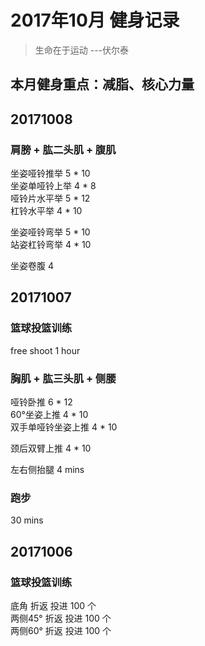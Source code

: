# 2017年10月 健身记录   
> 生命在于运动 ---伏尔泰

本月健身重点：**减脂、核心力量**
---  

## 20171008
### 肩膀 + 肱二头肌 + 腹肌
坐姿哑铃推举 5 * 10  
坐姿单哑铃上举 4 * 8  
哑铃片水平举 5 * 12  
杠铃水平举 4 * 10  

坐姿哑铃弯举 5 * 10  
站姿杠铃弯举 4 * 10  

坐姿卷腹 4 

## 20171007
### 篮球投篮训练
free shoot 1 hour 

### 胸肌 + 肱三头肌 + 侧腰
哑铃卧推  6 * 12  
60°坐姿上推  4 * 10  
双手单哑铃坐姿上推 4 * 10  

颈后双臂上推 4 * 10  

左右侧抬腿 4 mins

### 跑步
30 mins

## 20171006
### 篮球投篮训练
底角     折返  投进 100 个  
两侧45°  折返  投进 100 个  
两侧60°  折返  投进 100 个   






